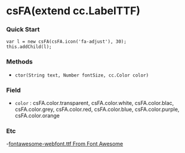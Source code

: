 csFA(extend cc.LabelTTF)
=========

### Quick Start

```
var l = new csFA(csFA.icon('fa-adjust'), 30);
this.addChild(l);
```

### Methods
- `ctor(String text, Number fontSize, cc.Color color)`

### Field
- `color` : csFA.color.transparent, csFA.color.white, csFA.color.blac, csFA.color.grey, csFA.color.red, csFA.color.blue, csFA.color.purple, csFA.color.orange

### Etc

-[fontawesome-webfont.ttf From Font Awesome](http://fortawesome.github.io/)